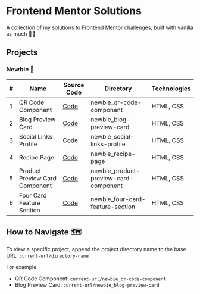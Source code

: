 # Frontend Mentor Solutions

A collection of my solutions to Frontend Mentor challenges, built with vanilla as much 🍦✨

## Projects

### Newbie 🌱

| # | Name | Source Code | Directory | Technologies |
|---|------|------------|-----------|--------------|
| 1 | QR Code Component | [Code](./newbie_qr-code-component) | newbie_qr-code-component | HTML, CSS |
| 2 | Blog Preview Card | [Code](./newbie_blog-preview-card) | newbie_blog-preview-card | HTML, CSS |
| 3 | Social Links Profile | [Code](./newbie_social-links-profile) | newbie_social-links-profile | HTML, CSS |
| 4 | Recipe Page | [Code](./newbie_recipe-page) | newbie_recipe-page | HTML, CSS |
| 5 | Product Preview Card Component | [Code](./newbie_product-preview-card-component) | newbie_product-preview-card-component | HTML, CSS |
| 6 | Four Card Feature Section | [Code](./newbie_four-card-feature-section) | newbie_four-card-feature-section | HTML, CSS |

## How to Navigate 🗺️

To view a specific project, append the project directory name to the base URL:
```current-url/directory-name```

For example:
- QR Code Component: ```current-url/newbie_qr-code-component```
- Blog Preview Card: ```current-url/newbie_blog-preview-card```